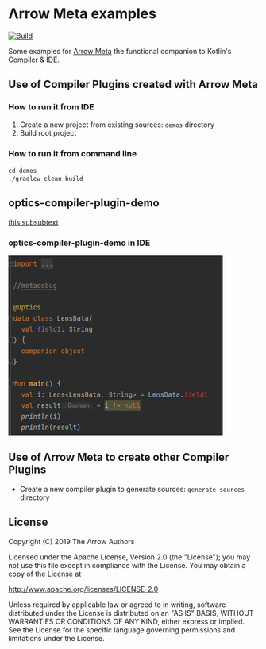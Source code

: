 # Λrrow Meta examples

[![Build](https://github.com/arrow-kt/arrow-meta-examples/workflows/Build/badge.svg)](https://github.com/arrow-kt/arrow-meta-examples/actions?query=workflow%3ABuild)

Some examples for [Λrrow Meta](https://github.com/arrow-kt/arrow-meta/) the functional companion to Kotlin's Compiler & IDE.

## Use of Compiler Plugins created with Arrow Meta

### How to run it from IDE

1. Create a new project from existing sources: `demos` directory
2. Build root project

### How to run it from command line

```
cd demos
./gradlew clean build
```

## optics-compiler-plugin-demo
[this subsubtext](https://raw.githubusercontent.com/AntoniRokitnicki/arrow-meta-examples/main/demos/optics-compiler-plugin-demo/src/main/kotlin/io/arrowkt/example/Context.kt)

### optics-compiler-plugin-demo in IDE
![alt text](https://github.com/AntoniRokitnicki/arrow-meta-examples/raw/main/demos/optics-compiler-plugin-demo/src/main/kotlin/io/arrowkt/example/IDE-compiler-error.png)


## Use of Λrrow Meta to create other Compiler Plugins

* Create a new compiler plugin to generate sources: `generate-sources` directory

## License

Copyright (C) 2019 The Λrrow Authors

Licensed under the Apache License, Version 2.0 (the "License");
you may not use this file except in compliance with the License.
You may obtain a copy of the License at

   http://www.apache.org/licenses/LICENSE-2.0

Unless required by applicable law or agreed to in writing, software
distributed under the License is distributed on an "AS IS" BASIS,
WITHOUT WARRANTIES OR CONDITIONS OF ANY KIND, either express or implied.
See the License for the specific language governing permissions and
limitations under the License. 
